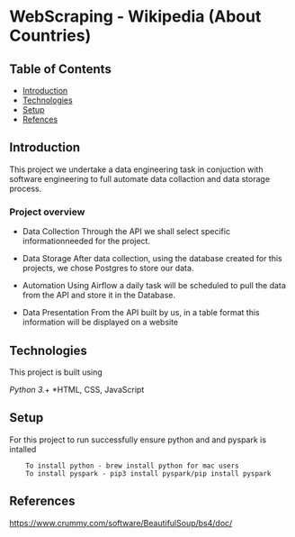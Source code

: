 # WebScraping - Wikipedia (About Countries)

## Table of Contents
* [Introduction](#Introduction)
* [Technologies](#technologies)
* [Setup](#setup)
* [Refences](#references)

## Introduction
This project we undertake a data engineering task in conjuction with software engineering to full automate data collaction and data storage process.

### Project overview

* Data Collection
Through the API we shall select specific informationneeded for the project.

* Data Storage
After data collection, using the database created for this projects, we chose Postgres to store our data.

* Automation
Using Airflow a daily task will be scheduled to pull the data from the API and store it in the Database.

* Data Presentation 
From the API built by us, in a table format this information will be displayed on a website

## Technologies
This project is built using 

*Python 3.*+
*HTML, CSS, JavaScript

## Setup 
For this project to run successfully ensure python and and pyspark is intalled
```
    To install python - brew install python for mac users
    To install pyspark - pip3 install pyspark/pip install pyspark
```

## References
https://www.crummy.com/software/BeautifulSoup/bs4/doc/